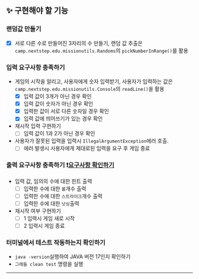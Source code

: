 ## ✨ 구현해야 할 기능 
### 랜덤값 만들기
- [x] 서로 다른 수로 만들어진 3자리의 수 만들기, 랜덤 값 추출은 `camp.nextstep.edu.missionutils.Randoms`의 `pickNumberInRange()`를 활용
### 입력 요구사항 충족하기
  - 게임의 시작을 알리고, 사용자에게 숫자 입력받기, 사용자가 입력하는 값은 `camp.nextstep.edu.missionutils.Console`의 `readLine()`을 활용
      - [x] 입력 값이 3개가 아닌 경우 확인
      - [x] 입력 값이 숫자가 아닌 경우 확인
      - [x] 입력한 값이 서로 다른 숫자일 경우 확인
      - [x] 입력 값에 띄어쓰기가 있는 경우 확인
  - 재시작 입력 구현하기 
    - [ ] 입력 값이 1과 2가 아닌 경우 확인
  - 사용자가 잘못된 입력을 입력시 `IllegalArgumentException`에러 호출.
    - [ ] 에러 발생시 사용자에게 제대로된 입력을 요구 후 게임 종료 
### 출력 요구사항 충족하기 ❗️[요구사항 확인하기](https://github.com/YunSeok-Choi/java-baseball-6/tree/dbstjr9898#-%ED%94%84%EB%A1%9C%EA%B7%B8%EB%9E%98%EB%B0%8D-%EC%9A%94%EA%B5%AC-%EC%82%AC%ED%95%AD)
  - 입력 값, 임의의 수에 대한 힌트 출력 
    - [ ] 입력한 수에 대한 `볼`개수 출력
    - [ ] 입력한 수에 대한 `스트라이크`개수 출력 
    - [ ] 입력한 수에 대한 `낫싱`출력
  - 재시작 여부 구현하기
    - [ ] 1 입력시 게임 새로 시작
    - [ ] 2 입력시 게임 종료
### 터미널에서 테스트 작동하는지 확인하기
  - `java -version`실행하여 JAVA 버전 17인지 확인하기
  - `그래들 clean test` 명령을 실행
---
